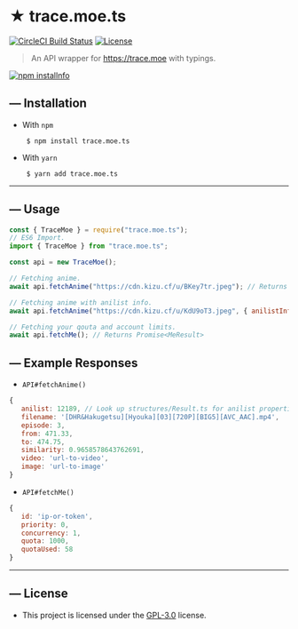 <!--- TITLE --->
# ★ trace.moe.ts

<!--- BADGES --->
  <a href="https://circleci.com/gh/TheRealKizu/trace.moe.ts/"><img src="https://img.shields.io/circleci/build/github/TheRealKizu/trace.moe.ts?style=flat-square" alt="CircleCI Build Status"/></a>
  <a href="LICENSE"><img src="https://img.shields.io/github/license/TheRealKizu/trace.moe.ts?style=flat-square" alt="License"></a>

<!--- DESCRIPTION --->
  > An API wrapper for https://trace.moe with typings.

  <a href="https://nodei.co/npm/trace.moe.ts/"><img src="https://nodei.co/npm/trace.moe.ts.png?downloads=true" alt="npm installnfo" /></a>

<!--- INSTALLATION --->
## — Installation
   * With `npm`
     ```
      $ npm install trace.moe.ts
     ``` 
   
   * With `yarn`
     ```
      $ yarn add trace.moe.ts
     ``` 

---

<!--- USAGE --->
## — Usage
  ```js    
  const { TraceMoe } = require("trace.moe.ts");
  // ES6 Import.
  import { TraceMoe } from "trace.moe.ts";

  const api = new TraceMoe();

  // Fetching anime.
  await api.fetchAnime("https://cdn.kizu.cf/u/BKey7tr.jpeg"); // Returns Promise<SearchResponse>

  // Fetching anime with anilist info.
  await api.fetchAnime("https://cdn.kizu.cf/u/KdU9oT3.jpeg", { anilistInfo: true });

  // Fetching your qouta and account limits.
  await api.fetchMe(); // Returns Promise<MeResult>
  ```

## — Example Responses

   * `API#fetchAnime()`
   ```js
   {
      anilist: 12189, // Look up structures/Result.ts for anilist properties if anilistInfo is specified.
      filename: '[DHR&Hakugetsu][Hyouka][03][720P][BIG5][AVC_AAC].mp4',
      episode: 3,
      from: 471.33,
      to: 474.75,
      similarity: 0.9658578643762691,
      video: 'url-to-video',
      image: 'url-to-image'
   }
   ```
   
   * `API#fetchMe()`
   ```js
   {
      id: 'ip-or-token',
      priority: 0,
      concurrency: 1,
      quota: 1000,
      quotaUsed: 58
   }
   ```

---

<!--- LICENSE --->
## — License
   * This project is licensed under the [GPL-3.0](LICENSE) license.